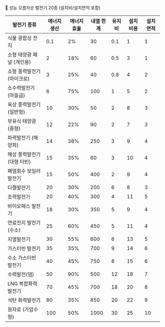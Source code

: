 🔻 성능 오름차순 발전기 20종 (설치비/설치면적 포함)

| 발전기 종류           | 에너지 생산 | 에너지 효율 | 내열 한계 | 유지비 | 설치 비용 | 설치 면적 |
| ---------------- | ------ | ------ | ----- | --- | ----- | ----- |
| 식물 광합성 전지        | 0.1    | 2%     | 30    | 0.1 | 1     | 1     |
| 소형 태양광 패널 (개인용)  | 2      | 18%    | 60    | 0.5 | 3     | 1     |
| 소형 풍력발전기 (마이크로)  | 3      | 25%    | 40    | 0.8 | 4     | 2     |
| 소수력발전기 (마을급)     | 6      | 75%    | 100   | 1   | 5     | 2     |
| 육상 풍력발전기 (일반형)   | 10     | 30%    | 50    | 2   | 8     | 3     |
| 부유식 태양광 (중형)     | 12     | 22%    | 90    | 2   | 7     | 3     |
| 파력발전기 (해양파)      | 14     | 38%    | 250   | 3   | 9     | 4     |
| 해상 풍력발전기 (대형 터빈) | 15     | 35%    | 60    | 3   | 10    | 4     |
| 폐열회수 보일러발전기      | 15     | 50%    | 400   | 2   | 9     | 4     |
| 디젤발전기            | 20     | 30%    | 200   | 6   | 8     | 3     |
| 조력발전기            | 20     | 40%    | 300   | 4   | 11    | 5     |
| 바이오매스 발전기        | 18     | 30%    | 350   | 5   | 9     | 4     |
| 연료전지 발전기 (수소)    | 25     | 60%    | 450   | 5   | 11    | 4     |
| 지열발전기            | 30     | 55%    | 600   | 6   | 13    | 5     |
| 가스터빈 발전기         | 35     | 35%    | 700   | 9   | 14    | 6     |
| 수소 가스터빈 발전기      | 40     | 45%    | 750   | 8   | 15    | 6     |
| 수력발전(댐)          | 50     | 90%    | 500   | 12  | 18    | 7     |
| LNG 복합화력발전기      | 70     | 45%    | 700   | 18  | 20    | 8     |
| 석탄 화력발전기         | 80     | 35%    | 850   | 20  | 22    | 9     |
| 원자로 (가압수형)       | 100    | 50%    | 1000  | 30  | 25    | 10    |
